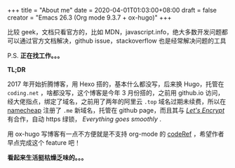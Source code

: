 +++
title = "About me"
date = 2020-04-01T01:03:00+08:00
draft = false
creator = "Emacs 26.3 (Org mode 9.3.7 + ox-hugo)"
+++

比较 geek，文档只看官方的，比如 MDN，javascript.info，绝大多数开发问题都可以通过官方文档解决，github issue，stackoverflow 也是经常解决问题的工具

P.S. **正在找工作。。。**

**TL;DR**

2017 年开始折腾博客，用 Hexo 搭的，基本什么都没写，后来换 Hugo，托管在 `coding.net`
，啥都没写，这个博客是今年 3 月份搭的，之前用 github.io 访问，经大佬指点，绑定了域名，之前用了两年的阿里云 `.top`
域名过期未续费，所以在 [namecheap](https://www.namecheap.com/support/knowledgebase/article.aspx/9645/2208/how-do-i-link-my-domain-to-github-pages) 注册了 `.me` 新域名，托管在 github page，而且其与
_[Let's Encrypt](https://letsencrypt.org/)_ 有合作，自动 https 绿锁，
_Everything goes smoothly_ .

用 ox-hugo 写博客有一点不方便就是不支持 org-mode 的 [codeRef](https://github.com/kaushalmodi/ox-hugo/issues/162) ，希望作者早点完成这个 feature 吧！

**看起来生活挺枯燥乏味的。。。**